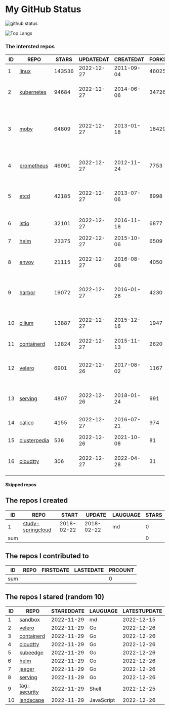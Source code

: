 # My GitHub Status

<img src="https://github-readme-stats-1.yihong0618.vercel.app/api?username=daoqingniu&show_icons=true&&&hide_title=true&count_private=true" alt="github status" />

![Top Langs](https://github-readme-stats-1.yihong0618.vercel.app/api/top-langs/?username=daoqingniu&layout=compact)

<!--START_SECTION:github_repos-->
### The intersted repos
| ID |                              REPO                               | STARS  | UPDATEDAT  | CREATEDAT  | FORKSCOUNT |                                              DESCRIPTIONS                                              |
|----|-----------------------------------------------------------------|--------|------------|------------|------------|--------------------------------------------------------------------------------------------------------|
|  1 | [linux](https://github.com/torvalds/linux)                      | 143536 | 2022-12-27 | 2011-09-04 |      46025 | Linux kernel source tree                                                                               |
|  2 | [kubernetes](https://github.com/kubernetes/kubernetes)          |  94684 | 2022-12-27 | 2014-06-06 |      34726 | Production-Grade Container Scheduling and Management                                                   |
|  3 | [moby](https://github.com/moby/moby)                            |  64809 | 2022-12-27 | 2013-01-18 |      18429 | Moby Project - a collaborative project for the container ecosystem to assemble container-based systems |
|  4 | [prometheus](https://github.com/prometheus/prometheus)          |  46091 | 2022-12-27 | 2012-11-24 |       7753 | The Prometheus monitoring system and time series database.                                             |
|  5 | [etcd](https://github.com/etcd-io/etcd)                         |  42185 | 2022-12-27 | 2013-07-06 |       8998 | Distributed reliable key-value store for the most critical data of a distributed system                |
|  6 | [istio](https://github.com/istio/istio)                         |  32101 | 2022-12-27 | 2016-11-18 |       6877 | Connect, secure, control, and observe services.                                                        |
|  7 | [helm](https://github.com/helm/helm)                            |  23375 | 2022-12-27 | 2015-10-06 |       6509 | The Kubernetes Package Manager                                                                         |
|  8 | [envoy](https://github.com/envoyproxy/envoy)                    |  21115 | 2022-12-27 | 2016-08-08 |       4050 | Cloud-native high-performance edge/middle/service proxy                                                |
|  9 | [harbor](https://github.com/goharbor/harbor)                    |  19072 | 2022-12-27 | 2016-01-28 |       4230 | An open source trusted cloud native registry project that stores, signs, and scans content.            |
| 10 | [cilium](https://github.com/cilium/cilium)                      |  13887 | 2022-12-27 | 2015-12-16 |       1947 | eBPF-based Networking, Security, and Observability                                                     |
| 11 | [containerd](https://github.com/containerd/containerd)          |  12824 | 2022-12-27 | 2015-11-13 |       2620 | An open and reliable container runtime                                                                 |
| 12 | [velero](https://github.com/vmware-tanzu/velero)                |   6901 | 2022-12-26 | 2017-08-02 |       1167 | Backup and migrate Kubernetes applications and their persistent volumes                                |
| 13 | [serving](https://github.com/knative/serving)                   |   4807 | 2022-12-26 | 2018-01-24 |        991 | Kubernetes-based, scale-to-zero, request-driven compute                                                |
| 14 | [calico](https://github.com/projectcalico/calico)               |   4155 | 2022-12-27 | 2016-07-21 |        974 | Cloud native networking and network security                                                           |
| 15 | [clusterpedia](https://github.com/clusterpedia-io/clusterpedia) |    536 | 2022-12-26 | 2021-10-08 |         81 | The Encyclopedia of Kubernetes clusters                                                                |
| 16 | [cloudtty](https://github.com/cloudtty/cloudtty)                |    306 | 2022-12-27 | 2022-04-28 |         31 | A Friendly Kubernetes CloudShell (Web Terminal) !                                                      |



#### Skipped repos
<!--END_SECTION:github_repos-->

<!--START_SECTION:my_github-->
## The repos I created
| ID  |                                 REPO                                 |   START    |   UPDATE   | LAUGUAGE | STARS |
|-----|----------------------------------------------------------------------|------------|------------|----------|-------|
|   1 | [study-springcloud](https://github.com/daoqingniu/study-springcloud) | 2018-02-22 | 2018-02-22 | md       |     0 |
| sum |                                                                      |            |            |          |     0 |

## The repos I contributed to
| ID  | REPO | FIRSTDATE | LASTEDATE | PRCOUNT |
|-----|------|-----------|-----------|---------|
| sum |      |           |           |       0 |

## The repos I stared (random 10)
| ID |                          REPO                          | STAREDDATE |  LAUGUAGE  | LATESTUPDATE |
|----|--------------------------------------------------------|------------|------------|--------------|
|  1 | [sandbox](https://github.com/cncf/sandbox)             | 2022-11-29 | md         | 2022-12-15   |
|  2 | [velero](https://github.com/vmware-tanzu/velero)       | 2022-11-29 | Go         | 2022-12-26   |
|  3 | [containerd](https://github.com/containerd/containerd) | 2022-11-29 | Go         | 2022-12-26   |
|  4 | [cloudtty](https://github.com/cloudtty/cloudtty)       | 2022-11-29 | Go         | 2022-12-26   |
|  5 | [kubeedge](https://github.com/kubeedge/kubeedge)       | 2022-11-29 | Go         | 2022-12-26   |
|  6 | [helm](https://github.com/helm/helm)                   | 2022-11-29 | Go         | 2022-12-26   |
|  7 | [jaeger](https://github.com/jaegertracing/jaeger)      | 2022-11-29 | Go         | 2022-12-26   |
|  8 | [serving](https://github.com/knative/serving)          | 2022-11-29 | Go         | 2022-12-26   |
|  9 | [tag-security](https://github.com/cncf/tag-security)   | 2022-11-29 | Shell      | 2022-12-25   |
| 10 | [landscape](https://github.com/cncf/landscape)         | 2022-11-29 | JavaScript | 2022-12-26   |

<!--END_SECTION:my_github-->
